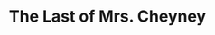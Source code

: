 ---
title: The Last of Mrs. Cheyney
year: 1924
opening_date: 
closing_date: 
layout: productions
image:
image_caption:
image_credit:
playbill:
category:
Theatre: Theatre Jacksonville
cast:
  Lord Arthur Dilling: Charles Murchison
  George: Frank H. Elmore, Jr.
  Lady Joan Houghton: Frannie May Snyder
  Lord Elton: H. E. Harkeishimer
  Willie Wynton: H. Plant Osborne
  Mrs. Cheyney: Mrs. Frances Ewell
  Maria: Mrs. H. Plant Osborne
  Charles: Slocum Ball
  Mrs. Ebley: Mrs. A. S. Peatross
crew:
  Stage Setting: Birsa Shepard
  Stage Business: Judge Barton Barrs
  Director: Mrs. Burton Barrs
external_links:
---
